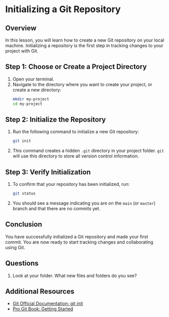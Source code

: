 # Initializing a Git Repository

## Overview
In this lesson, you will learn how to create a new Git repository on your local machine. Initializing a repository is the first step in tracking changes to your project with Git.

## Step 1: Choose or Create a Project Directory

1. Open your terminal.
2. Navigate to the directory where you want to create your project, or create a new directory:
   ```bash
   mkdir my-project
   cd my-project
   ```

## Step 2: Initialize the Repository

1. Run the following command to initialize a new Git repository:
   ```bash
   git init
   ```
2. This command creates a hidden `.git` directory in your project folder. `git` will use this directory to store all version control information.

## Step 3: Verify Initialization

1. To confirm that your repository has been initialized, run:
   ```bash
   git status
   ```
2. You should see a message indicating you are on the `main` (or `master`) branch and that there are no commits yet.

## Conclusion
You have successfully initialized a Git repository and made your first commit. You are now ready to start tracking changes and collaborating using Git.

## Questions
1. Look at your folder. What new files and folders do you see?


## Additional Resources
- [Git Official Documentation: git init](https://git-scm.com/docs/git-init)
- [Pro Git Book: Getting Started](https://git-scm.com/book/en/v2/Getting-Started-Git-Basics)
